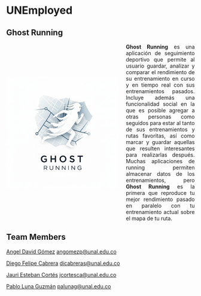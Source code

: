 #  UNEmployed
## Ghost Running

<div align="center" style="display: flex; align-items: center; justify-content: center;">

  <!-- Imagen -->
  <img src="logo.png" alt="Ghost Running Logo" width="300" style="margin-right: 20px;"/>

  <!-- Texto -->
  <div style="max-width: 500px; text-align: justify;">
    <b>Ghost Running</b> es una aplicación de seguimiento deportivo que permite al usuario guardar, 
    analizar y comparar el rendimiento de su entrenamiento en curso y en tiempo real con sus entrenamientos pasados. 
    Incluye además una funcionalidad social en la que es posible agregar a otras personas como seguidos para estar al tanto 
    de sus entrenamientos y rutas favoritas, así como marcar y guardar aquellas que resulten interesantes para realizarlas después. 
    Muchas aplicaciones de running permiten almacenar datos de los entrenamientos, pero 
    <b>Ghost Running</b> es la primera que reproduce tu mejor rendimiento pasado en paralelo con tu entrenamiento actual 
    sobre el mapa de tu ruta.
  </div>

</div>


## Team Members 
[Angel David Gómez](https://github.com/Angomezp) angomezp@unal.edu.co

[Diego Felipe Cabrera](https://github.com/dicabreras) dicabreras@unal.edu.co

[Jauri Esteban Cortés](https://github.com/JauriCortes) jcortesca@unal.edu.co

[Pablo Luna Guzmán](https://github.com/Yareaj) palunag@unal.edu.co


